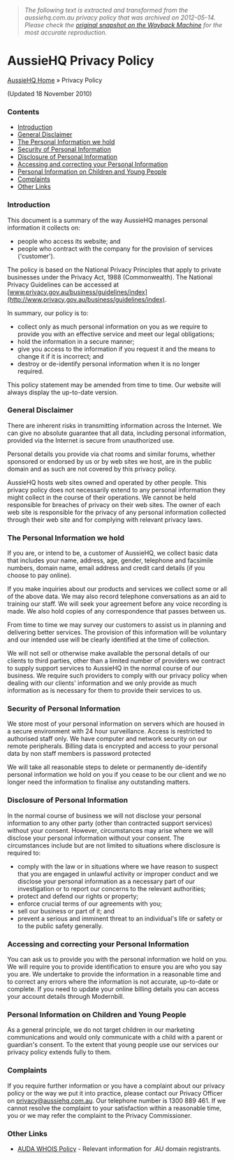 > *The following text is extracted and transformed from the aussiehq.com.au privacy policy that was archived on 2012-05-14. Please check the [original snapshot on the Wayback Machine](https://web.archive.org/web/20120514103858id_/http%3A//www.aussiehq.com.au/privacy_policy) for the most accurate reproduction.*

# AussieHQ Privacy Policy

[AussieHQ Home](http://www.aussiehq.com.au/index.php) » Privacy Policy 

(Updated 18 November 2010) 

###  Contents 

  * [Introduction](http://www.aussiehq.com.au/privacy_policy/#intro)
  * [General Disclaimer](http://www.aussiehq.com.au/privacy_policy/#general)
  * [The Personal Information we hold](http://www.aussiehq.com.au/privacy_policy/#storage)
  * [Security of Personal Information](http://www.aussiehq.com.au/privacy_policy/#security)
  * [Disclosure of Personal Information](http://www.aussiehq.com.au/privacy_policy/#disclosure)
  * [Accessing and correcting your Personal Information](http://www.aussiehq.com.au/privacy_policy/#accessing)
  * [ Personal Information on Children and Young People](http://www.aussiehq.com.au/privacy_policy/#youngpeople)
  * [Complaints](http://www.aussiehq.com.au/privacy_policy/#compliants)
  * [Other Links](http://www.aussiehq.com.au/privacy_policy/#otherlinks)



###  Introduction 

This document is a summary of the way AussieHQ manages personal information it collects on: 

  * people who access its website; and 
  * people who contract with the company for the provision of services ('customer'). 



The policy is based on the National Privacy Principles that apply to private businesses under the Privacy Act, 1988 (Commonwealth). The National Privacy Guidelines can be accessed at [www.privacy.gov.au/business/guidelines/index](http://www.privacy.gov.au/business/guidelines/index).

In summary, our policy is to: 

  * collect only as much personal information on you as we require to provide you with an effective service and meet our legal obligations; 
  * hold the information in a secure manner; 
  * give you access to the information if you request it and the means to change it if it is incorrect; and 
  * destroy or de-identify personal information when it is no longer required. 



This policy statement may be amended from time to time. Our website will always display the up-to-date version. 

###  General Disclaimer 

There are inherent risks in transmitting information across the Internet. We can give no absolute guarantee that all data, including personal information, provided via the Internet is secure from unauthorized use. 

Personal details you provide via chat rooms and similar forums, whether sponsored or endorsed by us or by web sites we host, are in the public domain and as such are not covered by this privacy policy. 

AussieHQ hosts web sites owned and operated by other people. This privacy policy does not necessarily extend to any personal information they might collect in the course of their operations. We cannot be held responsible for breaches of privacy on their web sites. The owner of each web site is responsible for the privacy of any personal information collected through their web site and for complying with relevant privacy laws. 

###  The Personal Information we hold 

If you are, or intend to be, a customer of AussieHQ, we collect basic data that includes your name, address, age, gender, telephone and facsimile numbers, domain name, email address and credit card details (if you choose to pay online). 

If you make inquiries about our products and services we collect some or all of the above data. We may also record telephone conversations as an aid to training our staff. We will seek your agreement before any voice recording is made. We also hold copies of any correspondence that passes between us. 

From time to time we may survey our customers to assist us in planning and delivering better services. The provision of this information will be voluntary and our intended use will be clearly identified at the time of collection. 

We will not sell or otherwise make available the personal details of our clients to third parties, other than a limited number of providers we contract to supply support services to AussieHQ in the normal course of our business. We require such providers to comply with our privacy policy when dealing with our clients' information and we only provide as much information as is necessary for them to provide their services to us. 

###  Security of Personal Information 

We store most of your personal information on servers which are housed in a secure environment with 24 hour surveillance. Access is restricted to authorised staff only. We have computer and network security on our remote peripherals. Billing data is encrypted and access to your personal data by non staff members is password protected 

We will take all reasonable steps to delete or permanently de-identify personal information we hold on you if you cease to be our client and we no longer need the information to finalise any outstanding matters. 

###  Disclosure of Personal Information 

In the normal course of business we will not disclose your personal information to any other party (other than contracted support services) without your consent. However, circumstances may arise where we will disclose your personal information without your consent. The circumstances include but are not limited to situations where disclosure is required to: 

  * comply with the law or in situations where we have reason to suspect that you are engaged in unlawful activity or improper conduct and we disclose your personal information as a necessary part of our investigation or to report our concerns to the relevant authorities; 
  * protect and defend our rights or property; 
  * enforce crucial terms of our agreements with you; 
  * sell our business or part of it; and 
  * prevent a serious and imminent threat to an individual's life or safety or to the public safety generally. 



###  Accessing and correcting your Personal Information 

You can ask us to provide you with the personal information we hold on you. We will require you to provide identification to ensure you are who you say you are. We undertake to provide the information in a reasonable time and to correct any errors where the information is not accurate, up-to-date or complete. If you need to update your online billing details you can access your account details through Modernbill. 

###  Personal Information on Children and Young People 

As a general principle, we do not target children in our marketing communications and would only communicate with a child with a parent or guardian's consent. To the extent that young people use our services our privacy policy extends fully to them. 

###  Complaints 

If you require further information or you have a complaint about our privacy policy or the way we put it into practice, please contact our Privacy Officer on [privacy@aussiehq.com.au](mailto:privacy@aussiehq.com.au). Our telephone number is 1300 889 461. If we cannot resolve the complaint to your satisfaction within a reasonable time, you or we may refer the complaint to the Privacy Commissioner.

###  Other Links 

  * [AUDA WHOIS Policy](http://www.auda.org.au/whois-policy) \- Relevant information for .AU domain registrants.


